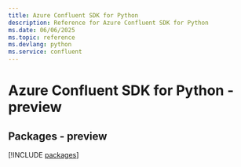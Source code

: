 ```yaml
---
title: Azure Confluent SDK for Python
description: Reference for Azure Confluent SDK for Python
ms.date: 06/06/2025
ms.topic: reference
ms.devlang: python
ms.service: confluent
---
```

# Azure Confluent SDK for Python - preview
## Packages - preview
[!INCLUDE [packages](confluent-index.md)]